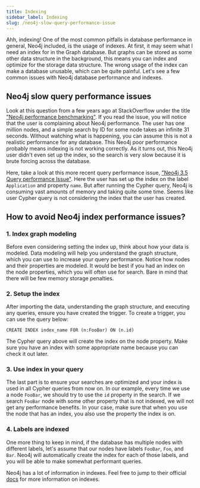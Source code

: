 ```yaml
---
title: Indexing
sidebar_label: Indexing
slug: /neo4j-slow-query-performance-issue
---
```


Ahh, indexing! One of the most common pitfalls in database performance in general, Neo4j included, is the usage of indexes. At first, it may seem what I need an index for in the Graph database. But graphs can be stored as some other data structure in the background, this means you can index and optimize for the storage data structure. The wrong usage of the index can make a database unusable, which can be quite painful. Let's see a few common issues with Neo4j database performance and indexes. 
 

## Neo4j slow query performance issues

Look at this question from a few years ago at StackOverflow under the title ["Neo4j performance benchmarking"](https://stackoverflow.com/questions/16997328/neo4j-performance-benchmarking). 
If you read the issue, you will notice that the user is complaining about Neo4j performance. The user has one million nodes, and a simple search by ID for some node takes an infinite 31 seconds. Without watching what is happening, you can assume this is not a realistic performance for any database. 
This Neo4j poor performance probably means indexing is not working correctly. As it turns out, this Neo4j user didn't even set up the index, so the search is very slow because it is brute forcing across the database. 

Here, take a look at this more recent query performance issue, ["Neo4j 3.5 Query performance Issue"](https://stackoverflow.com/questions/66270999/neo4j-3-5-query-performance-issue). Here the user has set up the index on the label `Application` and property `name`. But after running the Cypher query, Neo4j is consuming vast amounts of memory and taking quite some time.
Seems like user Cypher query is not considering the index that the user has created.  

## How to avoid Neo4j index performance issues? 

### 1. Index graph modeling

Before even considering setting the index up, think about how your data is modeled. Data modeling will help you understand the graph structure, which you can use to increase your query performance.
Notice how nodes and their properties are modeled. It would be best if you had an index on the node properties, which you will often use for search. 
Bare in mind that there will be few memory storage penalties. 

### 2. Setup the index

After importing the data, understanding the graph structure, and executing any queries, ensure you have created the trigger. 
To create a trigger, you can use the query below: 

```cypher
CREATE INDEX index_name FOR (n:FooBar) ON (n.id)
```

The Cypher query above will create the index on the node property. Make sure you have an index with some appropriate name because you can check it out later. 

### 3. Use index in your query

The last part is to ensure your searches are optimized and your index is used in all Cypher queries from now on. In our example, every time we use a node `FooBar`, we should try to use the `id` property in the search. If we search `FooBar` node with some other property that is not indexed, we will not get any performance benefits. In your case, make sure that when you use the node that has an index, you also use the property the index is on. 

### 4. Labels are indexed

One more thing to keep in mind, if the database has multiple nodes with different labels, let's assume that our nodes have labels `FooBar`, `Foo`, and `Bar`. Neo4j will automatically create the index for each of those labels, and you will be able to make somewhat performant queries. 

Neo4j has a lot of information in indexes. Feel free to jump to their official [docs](https://neo4j.com/docs/cypher-manual/current/indexes-for-search-performance/) for more information on indexes. 


